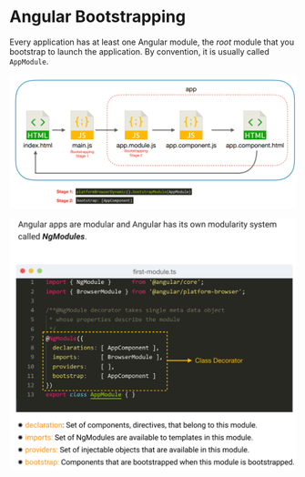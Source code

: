 # Angular Bootstrapping

Every application has at least one Angular module, the _root_ module that you bootstrap to launch the application. By convention, it is usually called `AppModule`.

![](../.gitbook/assets/bootstrap.PNG)

![](../.gitbook/assets/ngmodules.png)

